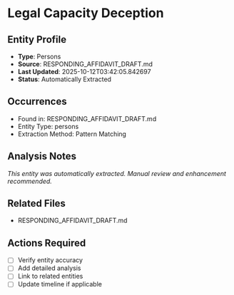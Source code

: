 # Legal Capacity Deception

## Entity Profile
- **Type**: Persons
- **Source**: RESPONDING_AFFIDAVIT_DRAFT.md
- **Last Updated**: 2025-10-12T03:42:05.842697
- **Status**: Automatically Extracted

## Occurrences
- Found in: RESPONDING_AFFIDAVIT_DRAFT.md
- Entity Type: persons
- Extraction Method: Pattern Matching

## Analysis Notes
*This entity was automatically extracted. Manual review and enhancement recommended.*

## Related Files
- RESPONDING_AFFIDAVIT_DRAFT.md

## Actions Required
- [ ] Verify entity accuracy
- [ ] Add detailed analysis
- [ ] Link to related entities
- [ ] Update timeline if applicable
